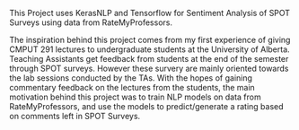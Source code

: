 This Project uses KerasNLP and Tensorflow for Sentiment Analysis of SPOT Surveys using data from RateMyProfessors. 

The inspiration behind this project comes from my first experience of giving CMPUT 291 lectures to undergraduate students at the University of Alberta. 
Teaching Assistants get feedback from students at the end of the semester through SPOT surveys. However these survery are mainly oriented towards the lab sessions conducted by the TAs.
With the hopes of gaining commentary feedback on the lectures from the students, the main motivation behind this project was to train NLP models on data from RateMyProfessors, and use the models to predict/generate a rating based on comments left in SPOT Surveys. 

